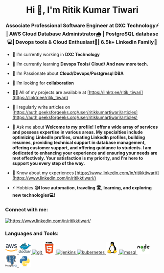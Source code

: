 <h1 align="center">Hi 👋, I'm Ritik Kumar Tiwari</h1>
<h3 align="center">Associate Professional Software Engineer at DXC Technology⚡ | AWS Cloud Database Administrator🌧 | PostgreSQL database 💻| Devops tools & Cloud Enthusiast📘| 6.5k+ LinkedIn Family🔔</h3>

- 🔭 I’m currently working in **DXC Technology**

- 🌱 I’m currently learning **Devops Tools/ Cloud/ And new more tech.**

- 👯 I’m Passionate about **Cloud/Devops/Postgresql DBA**

- 🤝 I’m looking for **collaboration**

- 👨‍💻 All of my projects are available at [https://linktr.ee/ritik_tiwari](https://linktr.ee/ritik_tiwari)

- 📝 I regularly write articles on [https://auth.geeksforgeeks.org/user/ritikkumartiwari/articles](https://auth.geeksforgeeks.org/user/ritikkumartiwari/articles)

- 💬 Ask me about **Welcome to my profile! I offer a wide array of services and possess expertise in various areas. My specialties include optimizing LinkedIn profiles, creating LinkedIn profiles, building resumes, providing technical support in database management, offering customer support, and offering guidance to students. I am dedicated to enhancing your experience and ensuring your needs are met effectively. Your satisfaction is my priority, and I'm here to support you every step of the way.**

- 📄 Know about my experiences [https://www.linkedin.com/in/ritikktiwari/](https://www.linkedin.com/in/ritikktiwari/)

- ⚡ Hobbies **😍I love automation, traveling 🛣️, learning, and exploring new technologies💻!**

<h3 align="left">Connect with me:</h3>
<p align="left">
<a href="https://linkedin.com/in/https://www.linkedin.com/in/ritikktiwari/" target="blank"><img align="center" src="https://raw.githubusercontent.com/rahuldkjain/github-profile-readme-generator/master/src/images/icons/Social/linked-in-alt.svg" alt="https://www.linkedin.com/in/ritikktiwari/" height="30" width="40" /></a>
</p>

<h3 align="left">Languages and Tools:</h3>
<p align="left"> <a href="https://aws.amazon.com" target="_blank" rel="noreferrer"> <img src="https://raw.githubusercontent.com/devicons/devicon/master/icons/amazonwebservices/amazonwebservices-original-wordmark.svg" alt="aws" width="40" height="40"/> </a> <a  <a href="https://www.docker.com/" target="_blank" rel="noreferrer"> <img src="https://raw.githubusercontent.com/devicons/devicon/master/icons/docker/docker-original-wordmark.svg" alt="docker" width="40" height="40"/> </a>  <a href="https://git-scm.com/" target="_blank" rel="noreferrer"> <img src="https://www.vectorlogo.zone/logos/git-scm/git-scm-icon.svg" alt="git" width="40" height="40"/> </a> <a href="https://www.w3.org/html/" target="_blank" rel="noreferrer"> <img src="https://raw.githubusercontent.com/devicons/devicon/master/icons/html5/html5-original-wordmark.svg" alt="html5" width="40" height="40"/> </a> <a href="https://www.jenkins.io" target="_blank" rel="noreferrer"> <img src="https://www.vectorlogo.zone/logos/jenkins/jenkins-icon.svg" alt="jenkins" width="40" height="40"/> </a> <a href="https://kubernetes.io" target="_blank" rel="noreferrer"> <img src="https://www.vectorlogo.zone/logos/kubernetes/kubernetes-icon.svg" alt="kubernetes" width="40" height="40"/> </a> <a href="https://www.linux.org/" target="_blank" rel="noreferrer"> <img src="https://raw.githubusercontent.com/devicons/devicon/master/icons/linux/linux-original.svg" alt="linux" width="40" height="40"/> </a> <a href="https://www.microsoft.com/en-us/sql-server" target="_blank" rel="noreferrer"> <img src="https://www.svgrepo.com/show/303229/microsoft-sql-server-logo.svg" alt="mssql" width="40" height="40"/> </a> <a href="https://nodejs.org" target="_blank" rel="noreferrer"> <img src="https://raw.githubusercontent.com/devicons/devicon/master/icons/nodejs/nodejs-original-wordmark.svg" alt="nodejs" width="40" height="40"/> </a> <a href="https://www.postgresql.org" target="_blank" rel="noreferrer"> <img src="https://raw.githubusercontent.com/devicons/devicon/master/icons/postgresql/postgresql-original-wordmark.svg" alt="postgresql" width="40" height="40"/> </a> <a href="https://www.python.org" target="_blank" rel="noreferrer"> <img src="https://raw.githubusercontent.com/devicons/devicon/master/icons/python/python-original.svg" alt="python" width="40" height="40"/> </a> </p>

